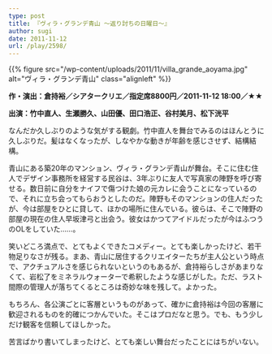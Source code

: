 ```yaml
---
type: post
title: 『ヴィラ・グランデ青山 〜返り討ちの日曜日〜』
author: sugi
date: 2011-11-12
url: /play/2598/
---
```

{{% figure src="/wp-content/uploads/2011/11/villa_grande_aoyama.jpg" alt="ヴィラ・グランデ青山" class="alignleft" %}}

**作・演出：倉持裕／シアタークリエ／指定席8800円／2011-11-12 18:00／★★**

**出演：竹中直人、生瀬勝久、山田優、田口浩正、谷村美月、松下洸平**

なんだか久しぶりのような気がする観劇。竹中直人を舞台でみるのはほんとうに久しぶりだ。髪はなくなったが、しなやかな動きが年齢を感じさせず、結構結構。

青山にある築20年のマンション、ヴィラ・グランデ青山が舞台。そこに住む住人でデザイン事務所を経営する民谷は、3年ぶりに友人で写真家の陣野を呼び寄せる。数日前に自分をナイフで傷つけた娘の元カレに会うことになっているので、それに立ち会ってもらおうとしたのだ。陣野もそのマンションの住人だったが、今は部屋をひとに貸して、ほかの場所に住んでいる。彼らは、そこで陣野の部屋の現在の住人早坂津弓と出会う。彼女はかつてアイドルだったが今はふつうのOLをしていた……。

笑いどころ満点で、とてもよくできたコメディー。とても楽しかったけど、若干物足りなさが残る。まあ、青山に居住するクリエイターたちが主人公という時点で、アクチュアルさを感じられないというのもあるが、倉持裕らしさがあまりなくて、岩松了をミネラルウォーターで希釈したような感じがした。ただ、ラスト間際の管理人が落ちてくるところは奇妙な味を残して。よかった。

もちろん、各公演ごとに客層というものがあって、確かに倉持裕は今回の客層に歓迎されるものを的確につかんでいた。そこはプロだなと思う。でも、もう少しだけ観客を信頼してほしかった。

苦言ばかり書いてしまったけど、とても楽しい舞台だったことにはちがいない。

